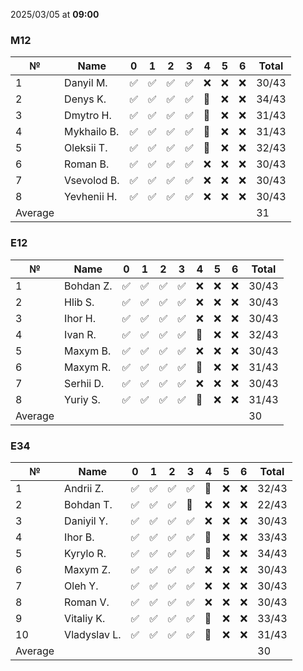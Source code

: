 2025/03/05 at **09:00**
### M12
|№|Name|0|1|2|3|4|5|6|Total|
|-----|-----|-----|-----|-----|-----|-----|-----|-----|-----|
|1|Danyil M.|✅|✅|✅|✅|❌|❌|❌|30/43|
|2|Denys K.|✅|✅|✅|✅|🔄|❌|❌|34/43|
|3|Dmytro H.|✅|✅|✅|✅|🔄|❌|❌|31/43|
|4|Mykhailo B.|✅|✅|✅|✅|🔄|❌|❌|31/43|
|5|Oleksii T.|✅|✅|✅|✅|🔄|❌|❌|32/43|
|6|Roman B.|✅|✅|✅|✅|❌|❌|❌|30/43|
|7|Vsevolod B.|✅|✅|✅|✅|❌|❌|❌|30/43|
|8|Yevhenii H.|✅|✅|✅|✅|❌|❌|❌|30/43|
|Average|||||||||31|
### E12
|№|Name|0|1|2|3|4|5|6|Total|
|-----|-----|-----|-----|-----|-----|-----|-----|-----|-----|
|1|Bohdan Z.|✅|✅|✅|✅|❌|❌|❌|30/43|
|2|Hlib S.|✅|✅|✅|✅|❌|❌|❌|30/43|
|3|Ihor H.|✅|✅|✅|✅|❌|❌|❌|30/43|
|4|Ivan R.|✅|✅|✅|✅|🔄|❌|❌|32/43|
|5|Maxym B.|✅|✅|✅|✅|❌|❌|❌|30/43|
|6|Maxym R.|✅|✅|✅|✅|🔄|❌|❌|31/43|
|7|Serhii D.|✅|✅|✅|✅|❌|❌|❌|30/43|
|8|Yuriy S.|✅|✅|✅|✅|🔄|❌|❌|31/43|
|Average|||||||||30|
### E34
|№|Name|0|1|2|3|4|5|6|Total|
|-----|-----|-----|-----|-----|-----|-----|-----|-----|-----|
|1|Andrii Z.|✅|✅|✅|✅|🔄|❌|❌|32/43|
|2|Bohdan T.|✅|✅|✅|🔄|❌|❌|❌|22/43|
|3|Daniyil Y.|✅|✅|✅|✅|❌|❌|❌|30/43|
|4|Ihor B.|✅|✅|✅|✅|🔄|❌|❌|33/43|
|5|Kyrylo R.|✅|✅|✅|✅|🔄|❌|❌|34/43|
|6|Maxym Z.|✅|✅|✅|✅|❌|❌|❌|30/43|
|7|Oleh Y.|✅|✅|✅|✅|❌|❌|❌|30/43|
|8|Roman V.|✅|✅|✅|✅|❌|❌|❌|30/43|
|9|Vitaliy K.|✅|✅|✅|✅|🔄|❌|❌|33/43|
|10|Vladyslav L.|✅|✅|✅|✅|🔄|❌|❌|31/43|
|Average|||||||||30|
